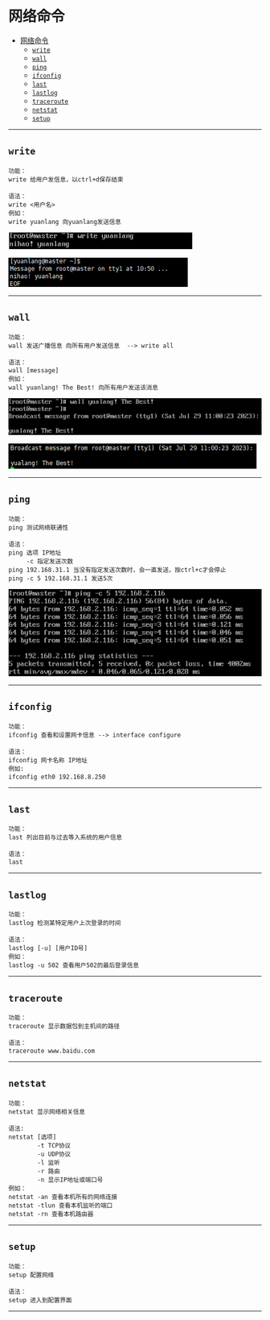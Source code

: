 # 网络命令  

- [网络命令](#网络命令)
  - [`write`](#write)
  - [`wall`](#wall)
  - [`ping`](#ping)
  - [`ifconfig`](#ifconfig)
  - [`last`](#last)
  - [`lastlog`](#lastlog)
  - [`traceroute`](#traceroute)
  - [`netstat`](#netstat)
  - [`setup`](#setup)

---

## `write`  

```Linux
功能：
write 给用户发信息，以ctrl+d保存结束

语法：
write <用户名>
例如：
write yuanlang 向yuanlang发送信息
```  

![发送信息write](images/2023-07-29-10-56-55.png)

![接收信息write](images/2023-07-29-10-57-35.png)  

---

## `wall`  

```Linux
功能：
wall 发送广播信息 向所有用户发送信息  --> write all

语法：
wall [message] 
例如：
wall yuanlang! The Best! 向所有用户发送该消息
```

![发送消息wall](images/2023-07-29-11-01-04.png)  

![接收信息wall](images/2023-07-29-11-01-28.png)  

---

## `ping`  

```Linux
功能：
ping 测试网络联通性

语法：
ping 选项 IP地址
     -c 指定发送次数
ping 192.168.31.1 当没有指定发送次数时，会一直发送，按ctrl+c才会停止
ping -c 5 192.168.31.1 发送5次
```  

![ping](images/2023-07-29-11-55-29.png)  

---

## `ifconfig`  

```Linux
功能：
ifconfig 查看和设置网卡信息 --> interface configure

语法：
ifconfig 网卡名称 IP地址
例如: 
ifconfig eth0 192.168.8.250
```  

---

## `last`  

```Linux
功能：
last 列出目前与过去等入系统的用户信息 

语法：
last 
```

---

## `lastlog`  

```Linux
功能：
lastlog 检测某特定用户上次登录的时间 

语法：
lastlog [-u] [用户ID号]
例如：
lastlog -u 502 查看用户502的最后登录信息
```  

---

## `traceroute`  

```Linux
功能：
traceroute 显示数据包到主机间的路径  

语法：
traceroute www.baidu.com 
```  

---

## `netstat`  

```Linux
功能：
netstat 显示网络相关信息

语法:
netstat [选项]
        -t TCP协议
        -u UDP协议
        -l 监听
        -r 路由
        -n 显示IP地址或端口号
例如：
netstat -an 查看本机所有的网络连接
netstat -tlun 查看本机监听的端口
netstat -rn 查看本机路由器
```  

---

## `setup`  

```Linux
功能：
setup 配置网络

语法：
setup 进入到配置界面
```  

---
